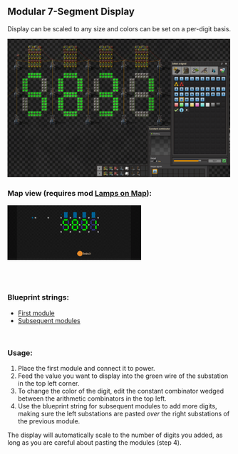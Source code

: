 ## Modular 7-Segment Display
Display can be scaled to any size and colors can be set on a per-digit basis.  
  
<img width="500" src="./example1.png" alt="7-Segment Display" />

<br>

### Map view (requires mod [Lamps on Map](https://mods.factorio.com/mod/lampsonmap)):

<img width="300" src="./example2.png" alt="7-Segment Display" />

<br><br>

### Blueprint strings:
- [First module](./first_module.txt)
- [Subsequent modules](./subsequent_modules.txt)

<br>

### Usage:

1. Place the first module and connect it to power.
2. Feed the value you want to display into the green wire of the substation in the top left corner.
3. To change the color of the digit, edit the constant combinator wedged between the arithmetic combinators in the top left.
4. Use the blueprint string for subsequent modules to add more digits, making sure the left substations are pasted *over* the right substations of the previous module.

The display will automatically scale to the number of digits you added, as long as you are careful about pasting the modules (step 4).
